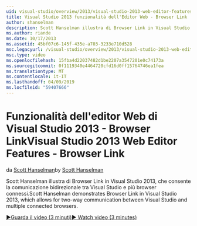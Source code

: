```yaml
---
uid: visual-studio/overview/2013/visual-studio-2013-web-editor-features-browser-link
title: Visual Studio 2013 funzionalità dell'Editor Web - Browser Link | Microsoft Docs
author: shanselman
description: Scott Hanselman illustra di Browser Link in Visual Studio 2013, che consente la comunicazione bidirezionale tra Visual Studio e più browser connessi...
ms.author: riande
ms.date: 10/17/2013
ms.assetid: 45bf07c6-145f-435e-a703-3233e710d528
msc.legacyurl: /visual-studio/overview/2013/visual-studio-2013-web-editor-features-browser-link
msc.type: video
ms.openlocfilehash: 15fba4d22037482d1be2207a3547201e0c74173a
ms.sourcegitcommit: 0f1119340e4464720cfd16d0ff15764746ea1fea
ms.translationtype: MT
ms.contentlocale: it-IT
ms.lasthandoff: 04/09/2019
ms.locfileid: "59407666"
---
```

# <a name="visual-studio-2013-web-editor-features---browser-link"></a><span data-ttu-id="2bbe9-103">Funzionalità dell'editor Web di Visual Studio 2013 - Browser Link</span><span class="sxs-lookup"><span data-stu-id="2bbe9-103">Visual Studio 2013 Web Editor Features - Browser Link</span></span>

<span data-ttu-id="2bbe9-104">da [Scott Hanselman](https://github.com/shanselman)</span><span class="sxs-lookup"><span data-stu-id="2bbe9-104">by [Scott Hanselman](https://github.com/shanselman)</span></span>

<span data-ttu-id="2bbe9-105">Scott Hanselman illustra di Browser Link in Visual Studio 2013, che consente la comunicazione bidirezionale tra Visual Studio e più browser connessi.</span><span class="sxs-lookup"><span data-stu-id="2bbe9-105">Scott Hanselman demonstrates Browser Link in Visual Studio 2013, which allows for two-way communication between Visual Studio and multiple connected browsers.</span></span>

[<span data-ttu-id="2bbe9-106">&#9654;Guarda il video (3 minuti)</span><span class="sxs-lookup"><span data-stu-id="2bbe9-106">&#9654; Watch video (3 minutes)</span></span>](https://channel9.msdn.com/Blogs/ASP-NET-Site-Videos/visual-studio-2013-web-editor-features-browser-link)
